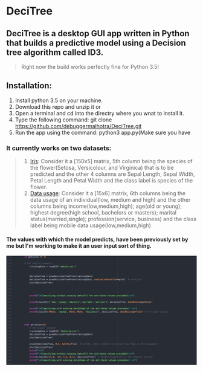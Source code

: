 # DeciTree
## DeciTree is a desktop GUI app written in Python that builds a predictive model using a Decision tree algorithm called ID3. 
> Right now the build works perfectly fine for Python 3.5!

## Installation:
1. Install python 3.5 on your machine. 
2. Download this repo and unzip it or
3. Open a terminal and cd into the directry where you wnat to install it.
4. Type the following command: 
  git clone https://github.com/debuggermalhotra/DeciTree.git
5. Run the app using the command: python3 app.py(Make sure you have 

### It currently works on two datasets:
> 1. [Iris](https://github.com/debuggermalhotra/DeciTree/blob/master/fishiris.csv): Consider it a [150x5] matrix, 5th     column being the species of the flower(Setosa, Versicolour, and Virginica) that is to be predicted and the other 4             columns are Sepal Length, Sepal Width, Petal Length and Petal Width and the class label is species of the flower.
> 2. [Data usage](https://github.com/debuggermalhotra/DeciTree/blob/master/mobile.csv): Consider it a [15x6] matrix, 6th columns being the data usage of an individual(low, medium and high) and the other columns being income(low,medium,high); age(old or young); highest degree(high school, bachelors or masters); marital status(married,single); profession(service, business) and the class label being mobile data usage(low,medium,high)
     
#### The values with which the model predicts, have been previously set by me but I'm working to make it an user input sort of thing.
![code snippet](https://github.com/debuggermalhotra/DeciTree/blob/master/img/1.png)





